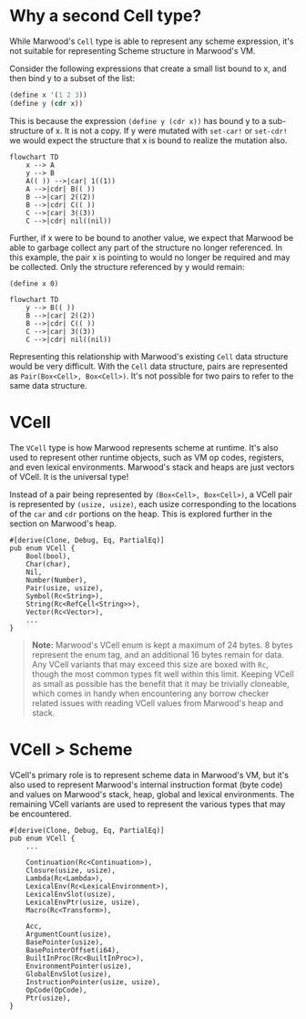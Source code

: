 # Why a second Cell type?

While Marwood's `Cell` type is able to represent any scheme expression, it's not suitable for representing Scheme structure in Marwood's VM.

Consider the following expressions that create a small list bound to x, and then bind y to a subset of the list:

```scheme
(define x '(1 2 3))
(define y (cdr x))
```

This is because the expression `(define y (cdr x))` has bound y to a sub-structure of x. It is not a copy. If y were mutated with `set-car!` or `set-cdr!` we would expect the structure that x is bound to realize the mutation also.

```mermaid
flowchart TD
    x --> A
    y --> B
    A(( )) -->|car| 1((1))
    A -->|cdr| B(( ))
    B -->|car| 2((2))
    B -->|cdr| C(( ))
    C -->|car| 3((3))
    C -->|cdr| nil((nil))
```

Further, if x were to be bound to another value, we expect that Marwood be able to garbage collect any part of the structure no longer referenced. In this example, the pair x is pointing to would no longer be required and may be collected. Only the structure referenced by y would remain:

```
(define x 0)
```

```mermaid
flowchart TD
    y --> B(( ))
    B -->|car| 2((2))
    B -->|cdr| C(( ))
    C -->|car| 3((3))
    C -->|cdr| nil((nil))
```

Representing this relationship with Marwood's existing `Cell` data structure would be very difficult. With the `Cell` data structure, pairs are represented as `Pair(Box<Cell>, Box<Cell>)`. It's not possible for two pairs to refer to the same data structure.

# VCell

The `VCell` type is how Marwood represents scheme at runtime. It's also used to represent other runtime objects, such as VM op codes, registers, and even lexical environments. Marwood's stack and heaps are just vectors of VCell. It is the universal type!

Instead of a pair being represented by `(Box<Cell>, Box<Cell>)`, a VCell pair is represented by `(usize, usize)`, each usize corresponding to the locations of the `car` and `cdr` portions on the heap. This is explored further in the section on Marwood's heap.

```rust,noplayground
#[derive(Clone, Debug, Eq, PartialEq)]
pub enum VCell {
    Bool(bool),
    Char(char),
    Nil,
    Number(Number),
    Pair(usize, usize),
    Symbol(Rc<String>),
    String(Rc<RefCell<String>>),
    Vector(Rc<Vector>),
    ...
}
```

>**Note:** Marwood's VCell enum is kept a maximum of 24 bytes. 8 bytes represent the enum tag, and an additional 16 bytes  remain for data. Any VCell variants that may exceed this size are boxed with `Rc`, though the most common types fit well within this limit.
> Keeping VCell as small as possible has the benefit that it may be trivially cloneable, which comes in handy when encountering any borrow checker related issues with reading VCell values from Marwood's heap and stack.


# VCell > Scheme

VCell's primary role is to represent scheme data in Marwood's VM, but it's also used to represent Marwood's internal instruction format (byte code) and values on Marwood's stack, heap, global and lexical environments. The remaining VCell variants are used to represent the various types that may be encountered.

```rust,noplayground
#[derive(Clone, Debug, Eq, PartialEq)]
pub enum VCell {
    ...

    Continuation(Rc<Continuation>),
    Closure(usize, usize),
    Lambda(Rc<Lambda>),
    LexicalEnv(Rc<LexicalEnvironment>),
    LexicalEnvSlot(usize),
    LexicalEnvPtr(usize, usize),
    Macro(Rc<Transform>),

    Acc,
    ArgumentCount(usize),
    BasePointer(usize),
    BasePointerOffset(i64),
    BuiltInProc(Rc<BuiltInProc>),
    EnvironmentPointer(usize),
    GlobalEnvSlot(usize),
    InstructionPointer(usize, usize),
    OpCode(OpCode),
    Ptr(usize),
}
```
